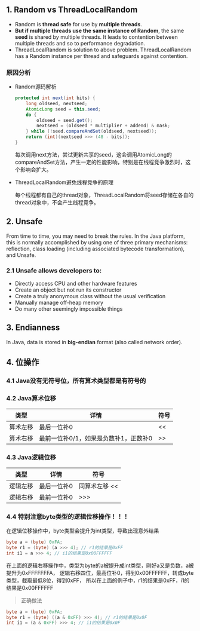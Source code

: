 
## 1. Random vs ThreadLocalRandom

- Random is **thread safe** for use by **multiple threads**.
- **But if multiple threads use the same instance of Random**, the same **seed** is shared by multiple threads. It leads to contention between multiple threads and so to performance degradation. 
- ThreadLocalRandom is solution to above problem. ThreadLocalRandom has a Random instance per thread and safeguards against contention.
  
### 原因分析

- Random源码解析
    ```java
    protected int next(int bits) {
        long oldseed, nextseed;
        AtomicLong seed = this.seed;
        do {
            oldseed = seed.get();
            nextseed = (oldseed * multiplier + addend) & mask;
        } while (!seed.compareAndSet(oldseed, nextseed));
        return (int)(nextseed >>> (48 - bits));
    }
    ```
    每次调用next方法，尝试更新共享的seed，这会调用AtomicLong的compareAndSet方法，产生一定的性能影响，特别是在线程竞争激烈时，这个影响会扩大。


- ThreadLocalRandom避免线程竞争的原理

    每个线程都有自己的thread对象，ThreadLocalRandom将seed存储在各自的thread对象中，不会产生线程竞争。

## 2. Unsafe

From time to time, you may need to break the rules. In the Java platform, this is normally accomplished by using one of three primary mechanisms: reflection, class loading (including associated bytecode transformation), and Unsafe.

### 2.1 Unsafe allows developers to:
- Directly access CPU and other hardware features
- Create an object but not run its constructor
- Create a truly anonymous class without the usual verification
- Manually manage off-heap memory
- Do many other seemingly impossible things

## 3. Endianness

In Java, data is stored in **big-endian** format (also called network order).

## 4. 位操作

### 4.1 Java没有无符号位，所有算术类型都是有符号的

### 4.2 Java算术位移

| 类型 | 详情 | 符号 |
| --- | --- | --- |
| 算术左移 | 最后一位补0 | << |
| 算术右移 | 最前一位补0/1，如果是负数补1，正数补0  | >> |

### 4.3 Java逻辑位移

| 类型 | 详情 | 符号 |
| --- | --- | --- |
| 逻辑左移 | 最后一位补0 | 同算术左移 << |
| 逻辑右移 | 最前一位补0 | >>> |

### 4.4 特别注意byte类型的逻辑位移操作！！！

在逻辑位移操作中，byte类型会提升为int类型，导致出现意外结果

```java
byte a = (byte) 0xFA;
byte r1 = (byte) (a >>> 4); // r1的结果是0xFF
int i1 = a >>> 4; // i1的结果是0x00FFFFFF
```

在上面的逻辑右移操作中，类型为byte的a被提升成int类型，刚好a又是负数，a被提升为0xFFFFFFFA，
逻辑右移四位，最高位补0，得到0x00FFFFFF，转成byte类型，截取最低8位，得到0xFF，
所以在上面的例子中，r1的结果是0xFF，i1的结果是0x00FFFFFF

> 正确做法

```java
byte a = (byte) 0xFA;
byte r1 = (byte) ((a & 0xFF) >>> 4); // r1的结果是0x0F
int i1 = (a & 0xFF) >>> 4; // i1的结果是0x0F
```
